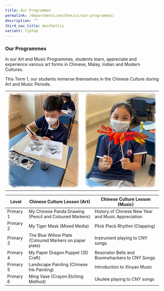 ```yaml
---
title: Our Programmes
permalink: /departments/aesthetics/our-programmes/
description: ""
third_nav_title: Aesthetics
variant: tiptap
---
```

### Our Programmes

In our Art and Music Programmes, students learn, appreciate and experience various art forms in Chinese, Malay, Indian and Modern Cultures.

This Term 1, our students immerse themselves in the Chinese Culture during Art and Music Periods.

<table>
	<tbody>
		<tr>
			<td style="width:50%;">
				<div style="text-align: center;">
					<img src="/images/Our%20Experiences/Aesthetics/IMG_9215.png">
				</div>
			</td>
			<td style="width:50%;">
				<div style="text-align: center;">
					<img src="/images/Our%20Experiences/Aesthetics/IMG_9192.png">
				</div>
			</td>
		</tr>
	</tbody>
</table>

| Level | Chinese Culture Lesson (Art) | Chinese Culture Lesson<br>(Music) |
|---|---|---|
| Primary 1 | My Chinese Panda Drawing (Pencil and Coloured Markers) | History of Chinese New Year and Music Appreciation |
| Primary 2 | My Tiger Mask (Mixed Media) | Plick Plack Rhythm (Clapping) |
| Primary 3 | The Blue Willow Plate (Coloured Markers on paper plate) | Instrument playing to CNY songs |
| Primary 4 | My Paper Dragon Puppet (3D Craft) | Resonator Bells and Boomwhackers to CNY Songs |
| Primary 5 | Landscape Painting (Chinese Ink Painting) | Introduction to Xinyao Music |
| Primary 6 | Ming Vase (Crayon Etching Method) | Ukulele playing to CNY songs |